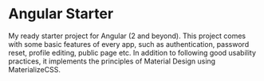# Angular Starter
My ready starter project for Angular (2 and beyond). This project comes with some basic features of every app, such as authentication, password reset, profile editing, public page etc. In addition to following good usability practices, it implements the principles of Material Design using MaterializeCSS.
